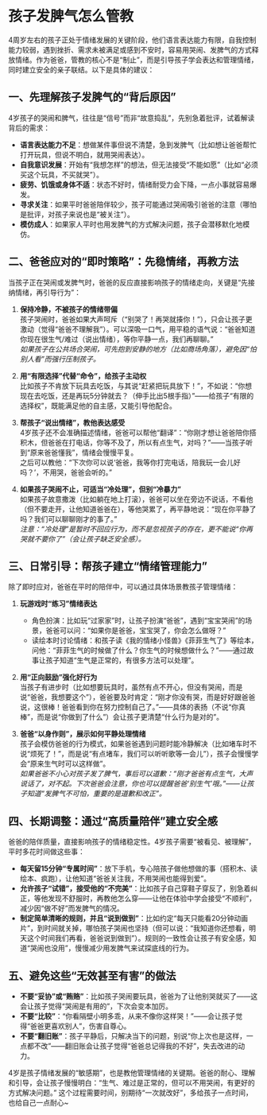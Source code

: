 # 孩子发脾气怎么管教

4周岁左右的孩子正处于情绪发展的关键阶段，他们语言表达能力有限，自我控制能力较弱，遇到挫折、需求未被满足或感到不安时，容易用哭闹、发脾气的方式释放情绪。作为爸爸，管教的核心不是“制止”，而是引导孩子学会表达和管理情绪，同时建立安全的亲子联结。以下是具体的建议：

## 一、先理解孩子发脾气的“背后原因”

4岁孩子的哭闹和脾气，往往是“信号”而非“故意捣乱”，先别急着批评，试着解读背后的需求：

- **语言表达能力不足**：想做某件事但说不清楚，急到发脾气（比如想让爸爸帮忙打开玩具，但说不明白，就用哭闹表达）。
- **自我意识发展**：开始有“我想怎样”的想法，但无法接受“不能如愿”（比如“必须买这个玩具，不买就哭”）。
- **疲劳、饥饿或身体不适**：状态不好时，情绪耐受力会下降，一点小事就容易爆发。
- **寻求关注**：如果平时爸爸陪伴较少，孩子可能通过哭闹吸引爸爸的注意（哪怕是批评，对孩子来说也是“被关注”）。
- **模仿成人**：如果家人平时也用发脾气的方式解决问题，孩子会潜移默化地模仿。

## 二、爸爸应对的“即时策略”：先稳情绪，再教方法

当孩子正在哭闹或发脾气时，爸爸的反应直接影响孩子的情绪走向，关键是“先接纳情绪，再引导行为”：

1. **保持冷静，不被孩子的情绪带偏**  
   孩子哭闹时，爸爸如果大声呵斥（“别哭了！再哭就揍你！”），只会让孩子更激动（觉得“爸爸不理解我”）。可以深吸一口气，用平稳的语气说：“爸爸知道你现在很生气/难过（说出情绪），等你平静一点，我们再聊聊。”  
   *如果孩子在公共场合哭闹，可先抱到安静的地方（比如商场角落），避免因“怕别人看”而强行压制孩子。*

2. **用“有限选择”代替“命令”，给孩子主动权**  
   比如孩子不肯放下玩具去吃饭，与其说“赶紧把玩具放下！”，不如说：“你想现在去吃饭，还是再玩5分钟就去？（伸手比出5根手指）”——给孩子“有限的选择权”，既能满足他的自主感，又能引导他配合。

3. **帮孩子“说出情绪”，教他表达感受**  
   4岁孩子还不会准确描述情绪，爸爸可以帮他“翻译”：“你刚才想让爸爸陪你搭积木，但爸爸在打电话，你等不及了，所以有点生气，对吗？”——当孩子听到“原来爸爸懂我”，情绪会慢慢平复。  
   之后可以教他：“下次你可以说‘爸爸，我等你打完电话，陪我玩一会儿好吗？’，不用哭，爸爸会听的。”

4. **如果孩子哭闹不止，可适当“冷处理”，但别“冷暴力”**  
   如果孩子故意撒泼（比如躺在地上打滚），爸爸可以坐在旁边不说话，不看他（但不要走开，让他知道爸爸在），等他哭累了，再平静地说：“现在你平静了吗？我们可以聊聊刚才的事了。”  
   *注意：“冷处理”是暂时不回应行为，而不是忽视孩子的存在，更不能说“你再哭就不要你了”（会让孩子缺乏安全感）。*

## 三、日常引导：帮孩子建立“情绪管理能力”

除了即时应对，爸爸在平时的陪伴中，可以通过具体场景教孩子管理情绪：

1. **玩游戏时“练习”情绪表达**  
   - 角色扮演：比如玩“过家家”时，让孩子扮演“爸爸”，遇到“宝宝哭闹”的场景，爸爸可以问：“如果你是爸爸，宝宝哭了，你会怎么做呀？”  
   - 读绘本时讨论情绪：和孩子读《我的情绪小怪兽》《菲菲生气了》等绘本，问他：“菲菲生气的时候做了什么？你生气的时候想做什么？”——通过故事让孩子知道“生气是正常的，有很多方法可以处理”。

2. **用“正向鼓励”强化好行为**  
   当孩子有进步时（比如想要玩具时，虽然有点不开心，但没有哭闹，而是说“爸爸，我想要这个”），爸爸要及时肯定：“刚才你没有哭，而是好好跟爸爸说，这很棒！爸爸看到你在努力控制自己了。”——具体的表扬（不说“你真棒”，而是说“你做到了什么”）会让孩子更清楚“什么行为是对的”。

3. **爸爸“以身作则”，展示如何平静处理情绪**  
   孩子会模仿爸爸的行为模式，如果爸爸遇到问题时能冷静解决（比如堵车时不说“烦死了！”，而是说“有点堵车，我们可以听听歌等一会儿”），孩子会慢慢学会“原来生气时可以这样做”。  
   *如果爸爸不小心对孩子发了脾气，事后可以道歉：“刚才爸爸有点生气，大声说话了，对不起。下次爸爸会注意，你也可以提醒爸爸‘别生气’哦。”——让孩子知道“发脾气不可怕，重要的是道歉和改正”。*

## 四、长期调整：通过“高质量陪伴”建立安全感

爸爸的陪伴质量，直接影响孩子的情绪稳定性。4岁孩子需要“被看见、被理解”，平时多花时间做这些事：

- **每天留15分钟“专属时间”**：放下手机，专心陪孩子做他想做的事（搭积木、读绘本、疯跑），让他知道“爸爸关注我，不用哭闹也能得到爱”。
- **允许孩子“试错”，接受他的“不完美”**：比如孩子自己穿鞋子穿反了，别急着纠正，等他发现不舒服时，再教他怎么穿——让他在体验中学会接受“不顺利”，减少因“做不好”而发脾气的情况。
- **制定简单清晰的规则，并且“说到做到”**：比如约定“每天只能看20分钟动画片”，到时间就关掉，哪怕孩子哭闹也坚持（但可以说：“我知道你还想看，明天这个时间我们再看，爸爸说到做到”）。规则的一致性会让孩子有安全感，知道“哭闹也没用”，慢慢减少用发脾气来试探底线的行为。

## 五、避免这些“无效甚至有害”的做法

- **不要“妥协”或“贿赂”**：比如孩子哭闹要玩具，爸爸为了让他别哭就买了——这会让孩子觉得“哭闹是有用的”，下次会变本加厉。
- **不要“比较”**：“你看隔壁小明多乖，从来不像你这样哭！”——会让孩子觉得“爸爸更喜欢别人”，伤害自尊心。
- **不要“翻旧账”**：孩子平静后，只解决当下的问题，别说“你上次也是这样，一点都不改”——翻旧账会让孩子觉得“爸爸总记得我的不好”，失去改进的动力。

4岁是孩子情绪发展的“敏感期”，也是教他管理情绪的关键期。爸爸的耐心、理解和引导，会让孩子慢慢明白：“生气、难过是正常的，但可以不用哭闹，有更好的方式解决问题。” 这个过程需要时间，别期待“一次就改好”，多给孩子一点时间，也给自己一点耐心~
